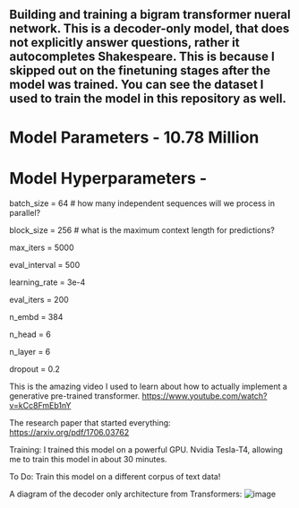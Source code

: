## Building and training a bigram transformer nueral network. This is a decoder-only model, that does not explicitly answer questions, rather it autocompletes Shakespeare. This is because I skipped out on the finetuning stages after the model was trained. You can see the dataset I used to train the model in this repository as well.


# Model Parameters - 10.78 Million
# Model Hyperparameters - 
batch_size = 64 # how many independent sequences will we process in parallel?

block_size = 256 # what is the maximum context length for predictions?

max_iters = 5000

eval_interval = 500

learning_rate = 3e-4

eval_iters = 200

n_embd = 384

n_head = 6

n_layer = 6

dropout = 0.2

This is the amazing video I used to learn about how to actually implement a generative pre-trained transformer.
https://www.youtube.com/watch?v=kCc8FmEb1nY

The research paper that started everything:
https://arxiv.org/pdf/1706.03762

Training:
I trained this model on a powerful GPU. Nvidia Tesla-T4, allowing me to train this model in about 30 minutes. 

To Do:
Train this model on a different corpus of text data!

A diagram of the decoder only architecture from Transformers:
![image](https://github.com/user-attachments/assets/860fad93-fba3-48bd-a0f2-0c1eb979c7cd)

